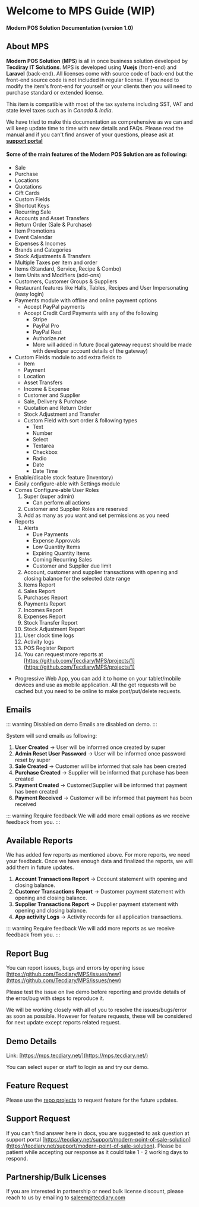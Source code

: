 # Welcome to MPS Guide (WIP)

#### Modern POS Solution Documentation (version 1.0)

## About MPS

**Modern POS Solution** (**MPS**) is all in once business solution developed by **Tecdiray IT Solutions**. MPS is developed using **Vuejs** (front-end) and **Laravel** (back-end). All licenses come with source code of back-end but the front-end source code is not included in regular license. If you need to modify the item's front-end for yourself or your clients then you will need to purchase standard or extended license.

This item is compatible with most of the tax systems including SST, VAT and state level taxes such as in _Canada_ & _India_.

We have tried to make this documentation as comprehensive as we can and will keep update time to time with new details and FAQs. Please read the manual and if you can't find answer of your questions, please ask at **[support portal](https://tecdiary.net/support/modern-point-of-sale-solution/ask_question)**

#### Some of the main features of the Modern POS Solution are as following:

- Sale
- Purchase
- Locations
- Quotations
- Gift Cards
- Custom Fields
- Shortcut Keys
- Recurring Sale
- Accounts and Asset Transfers
- Return Order (Sale & Purchase)
- Item Promotions
- Event Calendar
- Expenses & Incomes
- Brands and Categories
- Stock Adjustments & Transfers
- Multiple Taxes per item and order
- Items (Standard, Service, Recipe & Combo)
- Item Units and Modifiers (add-ons)
- Customers, Customer Groups & Suppliers
- Restaurant features like Halls, Tables, Recipes and User Impersonating (easy login)
- Payments module with offline and online payment options
  - Accept PayPal payments
  - Accept Credit Card Payments with any of the following
    - Stripe
    - PayPal Pro
    - PayPal Rest
    - Authorize.net
    - More will added in future (local gateway request should be made with developer account details of the gateway)
- Custom Fields module to add extra fields to
  - Item
  - Payment
  - Location
  - Asset Transfers
  - Income & Expense
  - Customer and Supplier
  - Sale, Delivery & Purchase
  - Quotation and Return Order
  - Stock Adjustment and Transfer
  - Custom Field with sort order & following types
    - Text
    - Number
    - Select
    - Textarea
    - Checkbox
    - Radio
    - Date
    - Date Time
- Enable/disable stock feature (Inventory)
- Easily configure-able with Settings module
- Comes Configure-able User Roles
  1.  Super (super admin)
      - Can perform all actions
  2.  Customer and Supplier Roles are reserved
  3.  Add as many as you want and set permissions as you need
- Reports
  1. Alerts
     - Due Payments
     - Expense Approvals
     - Low Quantity Items
     - Expiring Quantity Items
     - Coming Recurring Sales
     - Customer and Supplier due limit
  2. Account, customer and supplier transactions with opening and closing balance for the selected date range
  3. Items Report
  4. Sales Report
  5. Purchases Report
  6. Payments Report
  7. Incomes Report
  8. Expenses Report
  9. Stock Transfer Report
  10. Stock Adjustment Report
  11. User clock time logs
  12. Activity logs
  13. POS Register Report
  14. You can request more reports at [https://github.com/Tecdiary/MPS/projects/1](https://github.com/Tecdiary/MPS/projects/1)

* Progressive Web App, you can add it to home on your tablet/mobile devices and use as mobile application. All the get requests will be cached but you need to be online to make post/put/delete requests.

## Emails

::: warning Disabled on demo
Emails are disabled on demo.
:::

System will send emails as following:

1. **User Created** → User will be informed once created by super
2. **Admin Reset User Password** → User will be informed once password reset by super
3. **Sale Created** → Customer will be informed that sale has been created
4. **Purchase Created** → Supplier will be informed that purchase has been created
5. **Payment Created** → Customer/Supplier will be informed that payment has been created
6. **Payment Received** → Customer will be informed that payment has been received

::: warning Require feedback
We will add more email options as we receive feedback from you.
:::

## Available Reports

We has added few reports as mentioned above. For more reports, we need your feedback. Once we have enough data and finalized the reports, we will add them in future updates.

1.  **Account Transactions Report** → Dccount statement with opening and closing balance.
2.  **Customer Transactions Report** → Dustomer payment statement with opening and closing balance.
3.  **Supplier Transactions Report** → Dupplier payment statement with opening and closing balance.
4.  **App activity Logs** → Activity records for all application transactions.
    <!-- 5.  **Profit Report** -->
    <!-- 6.  **Tax Report** -->

::: warning Require feedback
We will add more reports as we receive feedback from you.
:::

## Report Bug

You can report issues, bugs and errors by opening issue [https://github.com/Tecdiary/MPS/issues/new](https://github.com/Tecdiary/MPS/issues/new)

Please test the issue on live demo before reporting and provide details of the error/bug with steps to reproduce it.

We will be working closely with all of you to resolve the issues/bugs/error as soon as possible. However for feature requests, these will be considered for next update except reports related request.

## Demo Details

Link: [https://mps.tecdiary.net/](https://mps.tecdiary.net/)

You can select super or staff to login as and try our demo.

## Feature Request

Please use the [repo projects](https://github.com/Tecdiary/MPS/projects/1) to request feature for the future updates.

## Support Request

If you can't find answer here in docs, you are suggested to ask question at support portal [https://tecdiary.net/support/modern-point-of-sale-solution](https://tecdiary.net/support/modern-point-of-sale-solution). Please be patient while accepting our response as it could take 1 - 2 working days to respond.

## Partnership/Bulk Licenses

If you are interested in partnership or need bulk license discount, please reach to us by emailing to saleem@tecdiary.com
